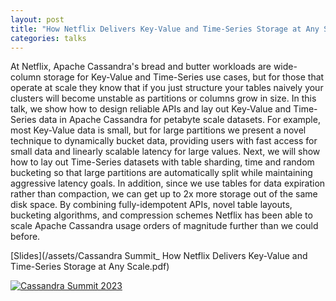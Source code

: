 ```yaml
---
layout: post
title: "How Netflix Delivers Key-Value and Time-Series Storage at Any Scale"
categories: talks
---
```


At Netflix, Apache Cassandra's bread and butter workloads are wide-column storage for Key-Value and Time-Series use cases, but for those that operate at scale they know that if you just structure your tables naively your clusters will become unstable as partitions or columns grow in size. In this talk, we show how to design reliable APIs and lay out Key-Value and Time-Series data in Apache Cassandra for petabyte scale datasets. For example, most Key-Value data is small, but for large partitions we present a novel technique to dynamically bucket data, providing users with fast access for small data and linearly scalable latency for large values. Next, we will show how to lay out Time-Series datasets with table sharding, time and random bucketing so that large partitions are automatically split while maintaining aggressive latency goals. In addition, since we use tables for data expiration rather than compaction, we can get up to 2x more storage out of the same disk space. By combining fully-idempotent APIs, novel table layouts, bucketing algorithms, and compression schemes Netflix has been able to scale Apache Cassandra usage orders of magnitude further than we could before.

[Slides](/assets/Cassandra Summit_ How Netflix Delivers Key-Value and Time-Series Storage at Any Scale.pdf)

[![Cassandra Summit 2023](http://img.youtube.com/vi/sQ-_jFgOBng/0.jpg)](https://www.youtube.com/watch?v=sQ-_jFgOBng&t=1s "Cassandra Summit 2023")


